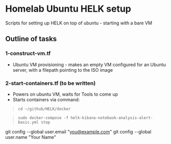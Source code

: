# Homelab Ubuntu HELK setup
Scripts for setting up HELK on top of ubuntu - starting with a bare VM

## Outline of tasks
### 1-construct-vm.tf
* Ubuntu VM provisioning - makes an empty VM configured for an Ubuntu server, with a filepath pointing to the ISO image

### 2-start-containers.tf (to be written)
* Powers on ubuntu VM, waits for Tools to come up
* Starts containers via command:
>  `cd ~/github/HELK/docker`

> `sudo docker-compose -f helk-kibana-notebook-analysis-alert-basic.yml stop`

  git config --global user.email "you@example.com"
  git config --global user.name "Your Name"
  